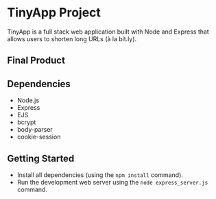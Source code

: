 
# TinyApp Project

TinyApp is a full stack web application built with Node and Express that allows users to shorten long URLs (à la bit.ly).

## Final Product


## Dependencies

- Node.js
- Express
- EJS
- bcrypt
- body-parser
- cookie-session


## Getting Started

- Install all dependencies (using the `npm install` command).
- Run the development web server using the `node express_server.js` command.